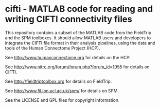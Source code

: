 cifti - MATLAB code for reading and writing CIFTI connectivity files
====================================================================

This repository contains a subset of the MATLAB code from the
FieldTrip and the SPM toolboxes. It should allow MATLAB users and
developers to integrate the CIFTI file format in their analysis
pipelines, using the data and tools of the Human Connectome Project
(HCP).

See http://www.humanconnectome.org for details on the HCP.

See http://www.nitrc.org/forum/forum.php?forum_id=1955 for details on CIFTI.

See http://fieldtriptoolbox.org for details on FieldTrip.

See http://www.fil.ion.ucl.ac.uk/spm/ for details on SPM.

See the LICENSE  and GPL files for copyright information.
